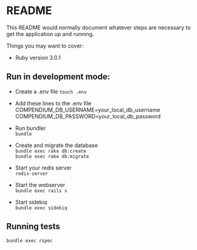 # README

This README would normally document whatever steps are necessary to get the
application up and running.

Things you may want to cover:

* Ruby version 3.0.1

## Run in development mode:

  - Create a .env file
  `touch .env`

  - Add these lines to the .env file\
  COMPENDIUM_DB_USERNAME=your_local_db_username\
  COMPENDIUM_DB_PASSWORD=your_local_db_password

  - Run bundler\
  `bundle`

  - Create and migrate the database\
  `bundle exec rake db:create`\
  `bundle exec rake db:migrate`

  - Start your redis server\
  `redis-server`

  - Start the webserver\
  `bundle exec rails s`
  
  - Start sidekiq\
  `bundle exec sidekiq`



## Running tests
 
 `bundle exec rspec`